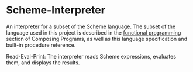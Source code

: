 # Scheme-Interpreter

An interpreter for a subset of the Scheme language. The subset of the language used in this project is described in the [functional programming]([url](https://www.composingprograms.com/pages/32-functional-programming.html)) section of Composing Programs, as well as this language specification and built-in procedure reference.

Read-Eval-Print: The interpreter reads Scheme expressions, evaluates them, and displays the results.
